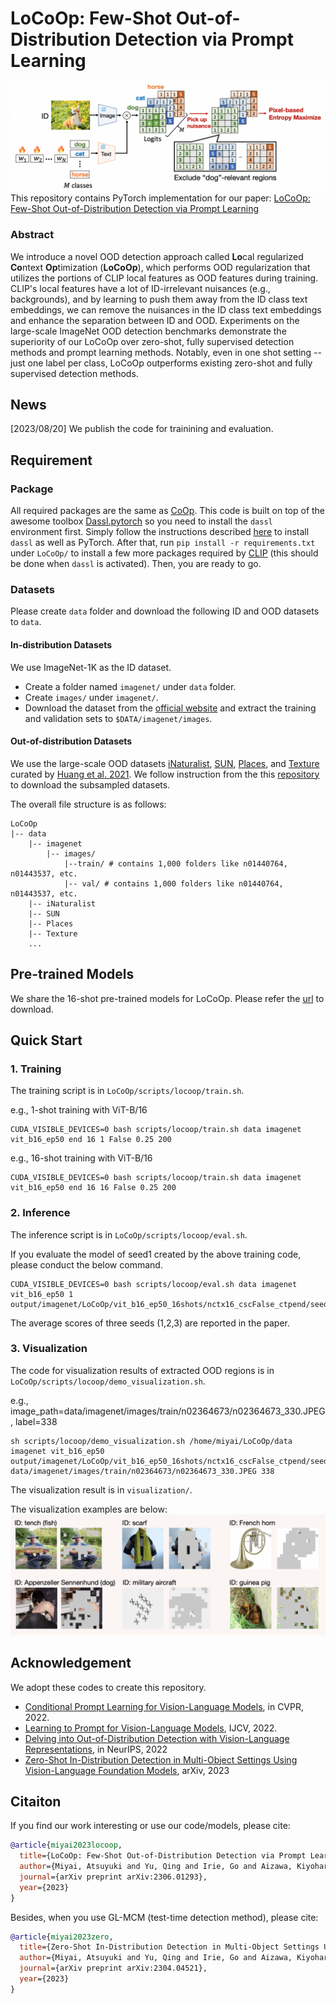# LoCoOp: Few-Shot Out-of-Distribution Detection via Prompt Learning
![Arch_figure](figure/framework.png)
This repository contains PyTorch implementation for our paper: [LoCoOp: Few-Shot Out-of-Distribution Detection via Prompt Learning](https://arxiv.org/abs/2306.01293)

### Abstract
We introduce a novel OOD detection approach called **Lo**cal regularized **Co**ntext **Op**timization (**LoCoOp**), which performs OOD regularization that utilizes the portions of CLIP local features as OOD features during training. CLIP's local features have a lot of ID-irrelevant nuisances (e.g., backgrounds), and by learning to push them away from the ID class text embeddings, we can remove the nuisances in the ID class text embeddings and enhance the separation between ID and OOD. Experiments on the large-scale ImageNet OOD detection benchmarks demonstrate the superiority of our LoCoOp over zero-shot, fully supervised detection methods and prompt learning methods. Notably, even in one shot setting -- just one label per class, LoCoOp outperforms existing zero-shot and fully supervised detection methods.

## News
[2023/08/20] We publish the code for trainining and evaluation.


## Requirement
### Package
All required packages are the same as [CoOp](https://github.com/KaiyangZhou/CoOp).
This code is built on top of the awesome toolbox [Dassl.pytorch](https://github.com/KaiyangZhou/Dassl.pytorch) so you need to install the `dassl` environment first. Simply follow the instructions described [here](https://github.com/KaiyangZhou/Dassl.pytorch#installation) to install `dassl` as well as PyTorch. After that, run `pip install -r requirements.txt` under `LoCoOp/` to install a few more packages required by [CLIP](https://github.com/openai/CLIP) (this should be done when `dassl` is activated). Then, you are ready to go.


### Datasets
Please create `data` folder and download the following ID and OOD datasets to `data`.

#### In-distribution Datasets
We use ImageNet-1K as the ID dataset.
- Create a folder named `imagenet/` under `data` folder.
- Create `images/` under `imagenet/`.
- Download the dataset from the [official website](https://image-net.org/index.php) and extract the training and validation sets to `$DATA/imagenet/images`.

#### Out-of-distribution Datasets
We use the large-scale OOD datasets [iNaturalist](https://arxiv.org/abs/1707.06642), [SUN](https://vision.princeton.edu/projects/2010/SUN/), [Places](https://arxiv.org/abs/1610.02055), and [Texture](https://arxiv.org/abs/1311.3618) curated by [Huang et al. 2021](https://arxiv.org/abs/2105.01879). We follow instruction from the this [repository](https://github.com/deeplearning-wisc/large_scale_ood#out-of-distribution-dataset) to download the subsampled datasets.

The overall file structure is as follows:
```
LoCoOp
|-- data
    |-- imagenet
        |-- images/
            |--train/ # contains 1,000 folders like n01440764, n01443537, etc.
            |-- val/ # contains 1,000 folders like n01440764, n01443537, etc.
    |-- iNaturalist
    |-- SUN
    |-- Places
    |-- Texture
    ...
```

## Pre-trained Models
We share the 16-shot pre-trained models for LoCoOp. Please refer the [url](https://drive.google.com/drive/folders/1QX0z15cq5K2G7mKUEKitsz3P94UBMqPk?usp=sharing) to download.

## Quick Start
### 1. Training
The training script is in `LoCoOp/scripts/locoop/train.sh`.

e.g., 1-shot training with ViT-B/16
```train
CUDA_VISIBLE_DEVICES=0 bash scripts/locoop/train.sh data imagenet vit_b16_ep50 end 16 1 False 0.25 200
```

e.g., 16-shot training with ViT-B/16
```train
CUDA_VISIBLE_DEVICES=0 bash scripts/locoop/train.sh data imagenet vit_b16_ep50 end 16 16 False 0.25 200
```

### 2. Inference 
The inference script is in `LoCoOp/scripts/locoop/eval.sh`.

If you evaluate the model of seed1 created by the above training code, please conduct the below command.
```eval
CUDA_VISIBLE_DEVICES=0 bash scripts/locoop/eval.sh data imagenet vit_b16_ep50 1 output/imagenet/LoCoOp/vit_b16_ep50_16shots/nctx16_cscFalse_ctpend/seed1
```
The average scores of three seeds (1,2,3) are reported in the paper.

### 3. Visualization
The code for visualization results of extracted OOD regions is in `LoCoOp/scripts/locoop/demo_visualization.sh`.

e.g., image_path=data/imagenet/images/train/n02364673/n02364673_330.JPEG, label=338
```
sh scripts/locoop/demo_visualization.sh /home/miyai/LoCoOp/data imagenet vit_b16_ep50 output/imagenet/LoCoOp/vit_b16_ep50_16shots/nctx16_cscFalse_ctpend/seed1 data/imagenet/images/train/n02364673/n02364673_330.JPEG 338
```
The visualization result is in `visualization/`.

The visualization examples are below:
![Arch_figure](figure/visualization_examples.png)

## Acknowledgement
We adopt these codes to create this repository.
* [Conditional Prompt Learning for Vision-Language Models](https://arxiv.org/abs/2203.05557), in CVPR, 2022.
* [Learning to Prompt for Vision-Language Models](https://arxiv.org/abs/2109.01134), IJCV, 2022.
* [Delving into Out-of-Distribution Detection with Vision-Language Representations](https://proceedings.neurips.cc/paper_files/paper/2022/hash/e43a33994a28f746dcfd53eb51ed3c2d-Abstract-Conference.html), in NeurIPS, 2022
* [Zero-Shot In-Distribution Detection in Multi-Object Settings Using Vision-Language Foundation Models](https://arxiv.org/abs/2304.04521), arXiv, 2023

## Citaiton
If you find our work interesting or use our code/models, please cite:
```bibtex
@article{miyai2023locoop,
  title={LoCoOp: Few-Shot Out-of-Distribution Detection via Prompt Learning},
  author={Miyai, Atsuyuki and Yu, Qing and Irie, Go and Aizawa, Kiyoharu},
  journal={arXiv preprint arXiv:2306.01293},
  year={2023}
}
```

Besides, when you use GL-MCM (test-time detection method), please cite:
```bibtex
@article{miyai2023zero,
  title={Zero-Shot In-Distribution Detection in Multi-Object Settings Using Vision-Language Foundation Models},
  author={Miyai, Atsuyuki and Yu, Qing and Irie, Go and Aizawa, Kiyoharu},
  journal={arXiv preprint arXiv:2304.04521},
  year={2023}
}
```